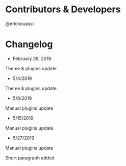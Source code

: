 # Contributors & Developers
@erickouassi

# Changelog

* February 28, 2019

Theme & plugins update

* 5/4/2019

Theme & plugins update

* 5/8/2019

Manual plugins update

* 5/15/2019

Manual plugins update

* 5/27/2019

Manual plugins update

Short paragraph added


